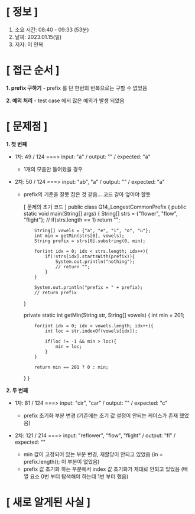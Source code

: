 # **[ 정보 ]**
1. 소요 시간: 08:40 - 09:33 (53분) 
2. 날짜: 2023.01.15(일)
3. 저자: 이 인복

# **[ 접근 순서 ]**
**1. prefix 구하기**
    - prefix 를 단 한번의 반복으로는 구할 수 없었음

**2. 예외 처리**
    - test case 에서 많은 예외가 발생 되었음

# **[ 문제점 ]**
**1. 첫 번쨰**
- 1차: 49 / 124 ===> input: "a" / output: "" / expected: "a"
  - 1개의 모음만 들어왔을 경우

- 2차: 50 / 124 ===> input: "ab", "a" / output: "" / expected: "a"
  - prefix의 기준을 잘못 잡은 것 같음... 코드 갈아 엎어야 할듯
 
   
    [ 문제의 초기 코드 ]
    public class Q14_LongestCommonPrefix {
      public static void main(String[] args) {
      String[] strs = {"flower", "flow", "flight"};
      // if(strs.length == 1) return "";
    
            String[] vowels = {"a", "e", "i", "o", "u"};
            int min = getMin(strs[0], vowels);
            String prefix = strs[0].substring(0, min);
    
            for(int idx = 0; idx < strs.length; idx++){
                if(!strs[idx].startsWith(prefix)){
                    System.out.println("nothing");
                    // return "";
                }
            }
    
            System.out.println("prefix = " + prefix);
            // return prefix
      }

      private static int getMin(String str, String[] vowels) {
            int min = 201;
    
            for(int idx = 0; idx < vowels.length; idx++){
                int loc = str.indexOf(vowels[idx]);
    
                if(loc != -1 && min > loc){
                    min = loc;
                }
            }
    
            return min == 201 ? 0 : min;
      }
    }

**2. 두 번째**
- 1차: 81 / 124 ===> input: "cir", "car" / output: "" / expected: "c"
  - prefix 초기화 부분 변경 (기존에는 초기 값 설정이 안되는 케이스가 존재 했었음)

- 2차: 121 / 214 ===> input: "reflower", "flow", "flight" / output: "fl" / expected: ""
  - min 값이 고정되어 있는 부분 변경, 재할당이 안되고 있었음 (in = prefix.length(); 이 부분이 없었음)
  - prefix 값 초기화 하는 부분에서 index 값 초기화가 제대로 안되고 있었음 (배열 요소 0번 부터 탐색해야 하는데 1번 부터 했음)

# **[ 새로 알게된 사실 ]**
         
